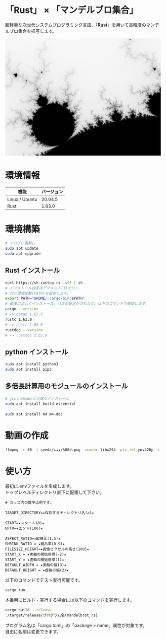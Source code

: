 # 「Rust」 × 「マンデルブロ集合」

超軽量な次世代システムプログラミング言語、「**Rust**」を用いて高精度のマンデルブロ集合を描写します。  

![マンデルブロ集合サンプル](output/0000.png)


# 環境情報

| 機能 | バージョン |
| ---- | ---- |
| Linux / Ubuntu | 20.04.5 |
| Rust | 1.63.0 |


# 環境構築


```bash
# イロイロ最新に
sudo apt update
sudo apt upgrade
```


## Rust インストール

```bash
curl https://sh.rustup.rs -sSf | sh
# インストール設定はデフォルト(1)で!!!
# 次に環境変数(PATH)を設定します。
export PATH="$HOME/.cargo/bin:$PATH"
# 最後に正しくインストール、パスの設定がされたか、以下のコマンドで確認します。
cargo --version
# -> cargo 1.63.0
rustc 1.63.0
# -> rustc 1.63.0
rustdoc --version
# -> rustdoc 1.63.0
```


## python インストール

```bash
sudo apt install python3
sudo apt install pip3
```

## 多倍長計算用のモジュールのインストール

```bash
# gccとかmakeとか諸々インストール
sudo apt install build-essential

sudo apt install m4 m4-doc
```

# 動画の作成

```bash
ffmpeg -r 30 -i seeds/★★★/%08d.png -vcodec libx264 -pix_fmt yuv420p -r 60 ./fruits/★★★.mp4
```

# 使い方

最初に.envファイルを生成します。  
トップレベルディレクトリ直下に配置して下さい。  


```.env
# カッコ内の数字は例です。

TARGET_DIRECTORY=★保存するディレクトリ名(a)★

START=★スタート(0)★
UPTO=★エンド(100)★

ASPECT_RATIO=★縦横比(1.5)★
SHRINK_RATIO = ★縮み率(0.9)★
FILESIZE_HEIGHT=★画像ピクセルの高さ(100)★
START_X = ★実軸の開始座標(-2)★
START_Y = ★虚軸の開始座標(1)★
DEFAULT_WIDTH = ★実軸の幅(3)★
DEFAULT_HEIGHT = ★虚軸の幅(2)★
```

以下のコマンドでテスト実行可能です。  


```
cargo run
```

本番用にビルド・実行する場合には以下のコマンドを実行します。

```bash
cargo build --release
./target/release/プログラム名(mandelbrot_rs)
```

プログラム名は「cargo.toml」の「package &gt; name」属性が対象です。  
自由に名前は変更できます。  


